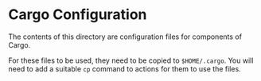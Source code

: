 # Cargo Configuration

The contents of this directory are configuration files for components of Cargo.

For these files to be used, they need to be copied to `$HOME/.cargo`. You will need to add a suitable
`cp` command to actions for them to use the files.
